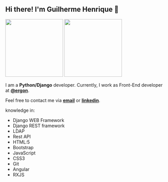 <!-- ### Olá, bem-vindo ao meu GitHub 👋

Sou um desenvolvedor Python com conhecimentos em:

* HTML:5
* Bootstrap
* JavaScript 
* CSS3
* Object Oriented Programming
* Repository pattern
* Python with Django Framework
* Git

Também tenho conhecimento em linguagens JavaScript, HTML e CSS.

No meu tempo livre gosto de:

🏋️ ir na academia malhar<br/>
:saxophone: tocar saxofone<br/>
:radio: ouvir notícias

> translating to english -->

<h2>Hi there! I'm Guilherme Henrique 👋</h2>

<div>
<img height="180em" src="https://github-readme-stats.vercel.app/api/top-langs/?username=guilhermehba&layout=compact&langs_count=7&theme=dracula"/>
<img height="180em" src="https://github-readme-stats.vercel.app/api?username=guilhermehba&show_icons=true&theme=dracula&include_all_commits=true&count_private=true"/>
</div>

I am a **Python/Django** developer. Currently, I work as Front-End developer at **[@ergon](https://ergonsistemas.com.br/)**.

Feel free to contact me via **<a href="mailto:guilhermemalka6@gmail.com">email</a>** or **[linkedin](https://www.linkedin.com/in/guilherme-henrique-batista-ara%C3%BAjo/)**.

knowledge in:

* Django WEB Framework
* Django REST framework
* LDAP
* Rest API
* HTML:5
* Bootstrap
* JavaScript 
* CSS3
* Git
* Angular
* RXJS

<!--
**Guilhermehba/guilhermehba** is a ✨ _special_ ✨ repository because its `README.md` (this file) appears on your GitHub profile.

Here are some ideas to get you started:

- 🔭 I’m currently working on ...
- 🌱 I’m currently learning ...
- 👯 I’m looking to collaborate on ...
- 🤔 I’m looking for help with ...
- 💬 Ask me about ...
- 📫 How to reach me: ...
- 😄 Pronouns: ...
- ⚡ Fun fact: ...
-->
